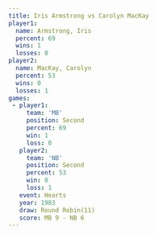 ```yaml
---
title: Iris Armstrong vs Carolyn MacKay
player1:               
  name: Armstrong, Iris
  percent: 69          
  wins: 1              
  losses: 0            
player2:               
  name: MacKay, Carolyn
  percent: 53          
  wins: 0              
  losses: 1            
games:
 - player1:          
     team: 'MB'      
     position: Second
     percent: 69     
     win: 1          
     loss: 0         
   player2:          
     team: 'NB'      
     position: Second
     percent: 53     
     win: 0          
     loss: 1         
   event: Hearts        
   year: 1983           
   draw: Round Robin(11)
   score: MB 9 - NB 6   
---
```


